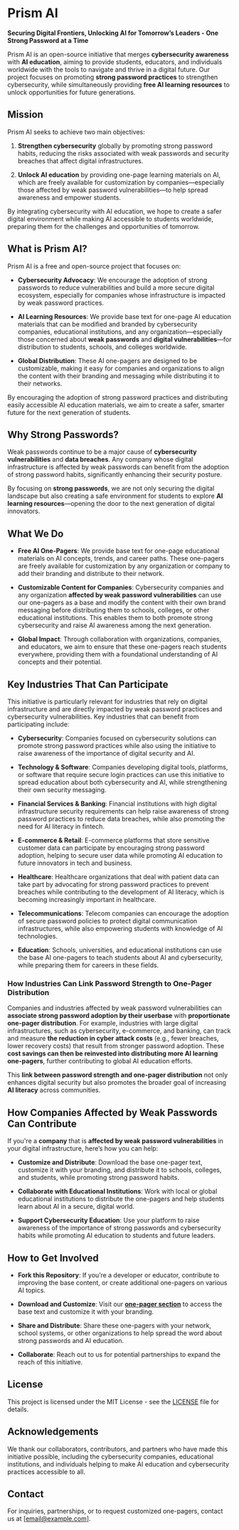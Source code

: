 # Prism AI  
**Securing Digital Frontiers, Unlocking AI for Tomorrow’s Leaders - One Strong Password at a Time**

Prism AI is an open-source initiative that merges **cybersecurity awareness** with **AI education**, aiming to provide students, educators, and individuals worldwide with the tools to navigate and thrive in a digital future. Our project focuses on promoting **strong password practices** to strengthen cybersecurity, while simultaneously providing **free AI learning resources** to unlock opportunities for future generations.

## Mission

Prism AI seeks to achieve two main objectives:

1. **Strengthen cybersecurity** globally by promoting strong password habits, reducing the risks associated with weak passwords and security breaches that affect digital infrastructures.
   
2. **Unlock AI education** by providing one-page learning materials on AI, which are freely available for customization by companies—especially those affected by weak password vulnerabilities—to help spread awareness and empower students.

By integrating cybersecurity with AI education, we hope to create a safer digital environment while making AI accessible to students worldwide, preparing them for the challenges and opportunities of tomorrow.

## What is Prism AI?

Prism AI is a free and open-source project that focuses on:

- **Cybersecurity Advocacy**: We encourage the adoption of strong passwords to reduce vulnerabilities and build a more secure digital ecosystem, especially for companies whose infrastructure is impacted by weak password practices.
  
- **AI Learning Resources**: We provide base text for one-page AI education materials that can be modified and branded by cybersecurity companies, educational institutions, and any organization—especially those concerned about **weak passwords** and **digital vulnerabilities**—for distribution to students, schools, and colleges worldwide.

- **Global Distribution**: These AI one-pagers are designed to be customizable, making it easy for companies and organizations to align the content with their branding and messaging while distributing it to their networks.

By encouraging the adoption of strong password practices and distributing easily accessible AI education materials, we aim to create a safer, smarter future for the next generation of students.

## Why Strong Passwords?

Weak passwords continue to be a major cause of **cybersecurity vulnerabilities** and **data breaches**. Any company whose digital infrastructure is affected by weak passwords can benefit from the adoption of strong password habits, significantly enhancing their security posture.

By focusing on **strong passwords**, we are not only securing the digital landscape but also creating a safe environment for students to explore **AI learning resources**—opening the door to the next generation of digital innovators.

## What We Do

- **Free AI One-Pagers**: We provide base text for one-page educational materials on AI concepts, trends, and career paths. These one-pagers are freely available for customization by any organization or company to add their branding and distribute to their network.

- **Customizable Content for Companies**: Cybersecurity companies and any organization **affected by weak password vulnerabilities** can use our one-pagers as a base and modify the content with their own brand messaging before distributing them to schools, colleges, or other educational institutions. This enables them to both promote strong cybersecurity and raise AI awareness among the next generation.

- **Global Impact**: Through collaboration with organizations, companies, and educators, we aim to ensure that these one-pagers reach students everywhere, providing them with a foundational understanding of AI concepts and their potential.

## Key Industries That Can Participate

This initiative is particularly relevant for industries that rely on digital infrastructure and are directly impacted by weak password practices and cybersecurity vulnerabilities. Key industries that can benefit from participating include:

- **Cybersecurity**: Companies focused on cybersecurity solutions can promote strong password practices while also using the initiative to raise awareness of the importance of digital security and AI.
  
- **Technology & Software**: Companies developing digital tools, platforms, or software that require secure login practices can use this initiative to spread education about both cybersecurity and AI, while strengthening their own security messaging.
  
- **Financial Services & Banking**: Financial institutions with high digital infrastructure security requirements can help raise awareness of strong password practices to reduce data breaches, while also promoting the need for AI literacy in fintech.
  
- **E-commerce & Retail**: E-commerce platforms that store sensitive customer data can participate by encouraging strong password adoption, helping to secure user data while promoting AI education to future innovators in tech and business.
  
- **Healthcare**: Healthcare organizations that deal with patient data can take part by advocating for strong password practices to prevent breaches while contributing to the development of AI literacy, which is becoming increasingly important in healthcare.
  
- **Telecommunications**: Telecom companies can encourage the adoption of secure password policies to protect digital communication infrastructures, while also empowering students with knowledge of AI technologies.

- **Education**: Schools, universities, and educational institutions can use the base AI one-pagers to teach students about AI and cybersecurity, while preparing them for careers in these fields.

### How Industries Can Link Password Strength to One-Pager Distribution

Companies and industries affected by weak password vulnerabilities can **associate strong password adoption by their userbase** with **proportionate one-pager distribution**. For example, industries with large digital infrastructures, such as cybersecurity, e-commerce, and banking, can track and measure **the reduction in cyber attack costs** (e.g., fewer breaches, lower recovery costs) that result from stronger password adoption. These **cost savings can then be reinvested into distributing more AI learning one-pagers**, further contributing to global AI education efforts.

This **link between password strength and one-pager distribution** not only enhances digital security but also promotes the broader goal of increasing **AI literacy** across communities.

## How Companies Affected by Weak Passwords Can Contribute

If you're a **company** that is **affected by weak password vulnerabilities** in your digital infrastructure, here’s how you can help:

- **Customize and Distribute**: Download the base one-pager text, customize it with your branding, and distribute it to schools, colleges, and students, while promoting strong password habits.
  
- **Collaborate with Educational Institutions**: Work with local or global educational institutions to distribute the one-pagers and help students learn about AI in a secure, digital world.

- **Support Cybersecurity Education**: Use your platform to raise awareness of the importance of strong passwords and cybersecurity habits while promoting AI education to students and future leaders.

## How to Get Involved

- **Fork this Repository**: If you’re a developer or educator, contribute to improving the base content, or create additional one-pagers on various AI topics.
  
- **Download and Customize**: Visit our **[one-pager section](#)** to access the base text and customize it with your branding.
  
- **Share and Distribute**: Share these one-pagers with your network, school systems, or other organizations to help spread the word about strong passwords and AI education.

- **Collaborate**: Reach out to us for potential partnerships to expand the reach of this initiative.

## License

This project is licensed under the MIT License - see the [LICENSE](LICENSE) file for details.

## Acknowledgements

We thank our collaborators, contributors, and partners who have made this initiative possible, including the cybersecurity companies, educational institutions, and individuals helping to make AI education and cybersecurity practices accessible to all.

## Contact

For inquiries, partnerships, or to request customized one-pagers, contact us at [email@example.com].
